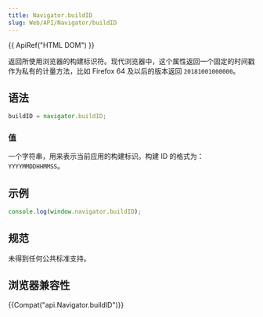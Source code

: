 ```yaml
---
title: Navigator.buildID
slug: Web/API/Navigator/buildID
---
```

{{ ApiRef("HTML DOM") }}

返回所使用浏览器的构建标识符。现代浏览器中，这个属性返回一个固定的时间戳作为私有的计量方法，比如 Firefox 64 及以后的版本返回 `20181001000000`。

## 语法

```js
buildID = navigator.buildID;
```

### 值

一个字符串，用来表示当前应用的构建标识。构建 ID 的格式为：`YYYYMMDDHHMMSS`。

## **示例**

```js
console.log(window.navigator.buildID);
```

## 规范

未得到任何公共标准支持。

## 浏览器兼容性

{{Compat("api.Navigator.buildID")}}
